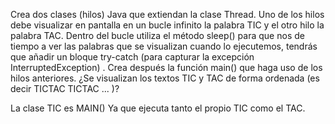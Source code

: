 
Crea dos clases (hilos) Java que extiendan la clase Thread. Uno de los hilos debe visualizar en pantalla en un bucle infinito la palabra TIC y el otro hilo la palabra TAC. Dentro del bucle utiliza el método sleep() para que nos de tiempo a ver las palabras que se visualizan cuando lo ejecutemos, tendrás que añadir un bloque try-catch (para capturar la excepción InterruptedException) . Crea después la función main() que haga uso de los hilos anteriores. ¿Se visualizan los textos TIC y TAC de forma ordenada (es decir TICTAC TICTAC ... )?

La clase TIC es MAIN() Ya que ejecuta tanto el propio TIC como el TAC.
